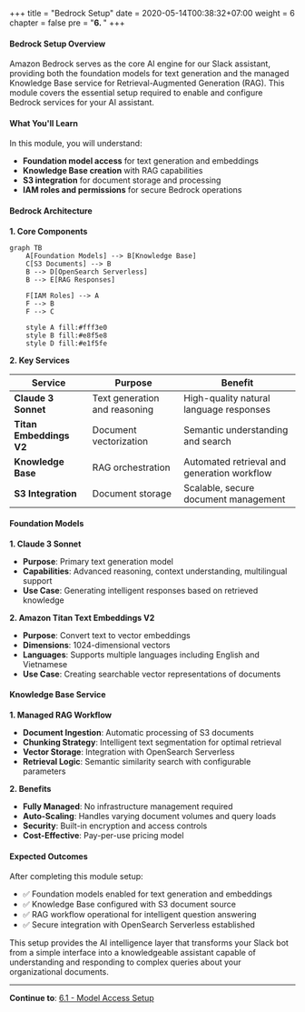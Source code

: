 +++
title = "Bedrock Setup"
date = 2020-05-14T00:38:32+07:00
weight = 6
chapter = false
pre = "<b>6. </b>"
+++

#### Bedrock Setup Overview

Amazon Bedrock serves as the core AI engine for our Slack assistant, providing both the foundation models for text generation and the managed Knowledge Base service for Retrieval-Augmented Generation (RAG). This module covers the essential setup required to enable and configure Bedrock services for your AI assistant.

#### What You'll Learn

In this module, you will understand:

- **Foundation model access** for text generation and embeddings
- **Knowledge Base creation** with RAG capabilities
- **S3 integration** for document storage and processing
- **IAM roles and permissions** for secure Bedrock operations

#### Bedrock Architecture

**1. Core Components**

```mermaid
graph TB
    A[Foundation Models] --> B[Knowledge Base]
    C[S3 Documents] --> B
    B --> D[OpenSearch Serverless]
    B --> E[RAG Responses]

    F[IAM Roles] --> A
    F --> B
    F --> C

    style A fill:#fff3e0
    style B fill:#e8f5e8
    style D fill:#e1f5fe
```

**2. Key Services**

| Service                 | Purpose                       | Benefit                                     |
| ----------------------- | ----------------------------- | ------------------------------------------- |
| **Claude 3 Sonnet**     | Text generation and reasoning | High-quality natural language responses     |
| **Titan Embeddings V2** | Document vectorization        | Semantic understanding and search           |
| **Knowledge Base**      | RAG orchestration             | Automated retrieval and generation workflow |
| **S3 Integration**      | Document storage              | Scalable, secure document management        |

#### Foundation Models

**1. Claude 3 Sonnet**

- **Purpose**: Primary text generation model
- **Capabilities**: Advanced reasoning, context understanding, multilingual support
- **Use Case**: Generating intelligent responses based on retrieved knowledge

**2. Amazon Titan Text Embeddings V2**

- **Purpose**: Convert text to vector embeddings
- **Dimensions**: 1024-dimensional vectors
- **Languages**: Supports multiple languages including English and Vietnamese
- **Use Case**: Creating searchable vector representations of documents

#### Knowledge Base Service

**1. Managed RAG Workflow**

- **Document Ingestion**: Automatic processing of S3 documents
- **Chunking Strategy**: Intelligent text segmentation for optimal retrieval
- **Vector Storage**: Integration with OpenSearch Serverless
- **Retrieval Logic**: Semantic similarity search with configurable parameters

**2. Benefits**

- **Fully Managed**: No infrastructure management required
- **Auto-Scaling**: Handles varying document volumes and query loads
- **Security**: Built-in encryption and access controls
- **Cost-Effective**: Pay-per-use pricing model

#### Expected Outcomes

After completing this module setup:

- ✅ Foundation models enabled for text generation and embeddings
- ✅ Knowledge Base configured with S3 document source
- ✅ RAG workflow operational for intelligent question answering
- ✅ Secure integration with OpenSearch Serverless established

This setup provides the AI intelligence layer that transforms your Slack bot from a simple interface into a knowledgeable assistant capable of understanding and responding to complex queries about your organizational documents.

---

**Continue to**: [6.1 - Model Access Setup](6.1-model_access/)
